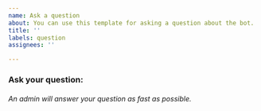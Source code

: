 ```yaml
---
name: Ask a question
about: You can use this template for asking a question about the bot.
title: ''
labels: question
assignees: ''

---
```


### Ask your question:

###### An admin will answer your question as fast as possible.
